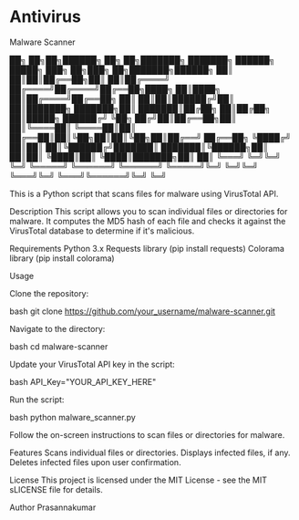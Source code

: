 # Antivirus

Malware Scanner

██╗   ██╗██╗██████╗ ██╗   ██╗███████╗    ███████╗ ██████╗ █████╗ ███╗   ██╗███╗   ██╗███████╗██████╗ 
██║   ██║██║██╔══██╗██║   ██║██╔════╝    ██╔════╝██╔════╝██╔══██╗████╗  ██║████╗  ██║██╔════╝██╔══██╗
██║   ██║██║██████╔╝██║   ██║███████╗    ███████╗██║     ███████║██╔██╗ ██║██╔██╗ ██║█████╗  ██████╔╝
╚██╗ ██╔╝██║██╔══██╗██║   ██║╚════██║    ╚════██║██║     ██╔══██║██║╚██╗██║██║╚██╗██║██╔══╝  ██╔══██╗
 ╚████╔╝ ██║██║  ██║╚██████╔╝███████║    ███████║╚██████╗██║  ██║██║ ╚████║██║ ╚████║███████╗██║  ██║
  ╚═══╝  ╚═╝╚═╝  ╚═╝ ╚═════╝ ╚══════╝    ╚══════╝ ╚═════╝╚═╝  ╚═╝╚═╝  ╚═══╝╚═╝  ╚═══╝╚══════╝╚═╝  ╚═╝
  
This is a Python script that scans files for malware using VirusTotal API.

Description
This script allows you to scan individual files or directories for malware. It computes the MD5 hash of each file and checks it against the VirusTotal database to determine if it's malicious.

Requirements
Python 3.x
Requests library (pip install requests)
Colorama library (pip install colorama)

Usage

Clone the repository:

bash
git clone https://github.com/your_username/malware-scanner.git

Navigate to the directory:

bash
cd malware-scanner

Update your VirusTotal API key in the script:

bash
API_Key="YOUR_API_KEY_HERE"

Run the script:

bash
python malware_scanner.py

Follow the on-screen instructions to scan files or directories for malware.

Features
Scans individual files or directories.
Displays infected files, if any.
Deletes infected files upon user confirmation.

License
This project is licensed under the MIT License - see the MIT sLICENSE file for details.

Author
Prasannakumar
